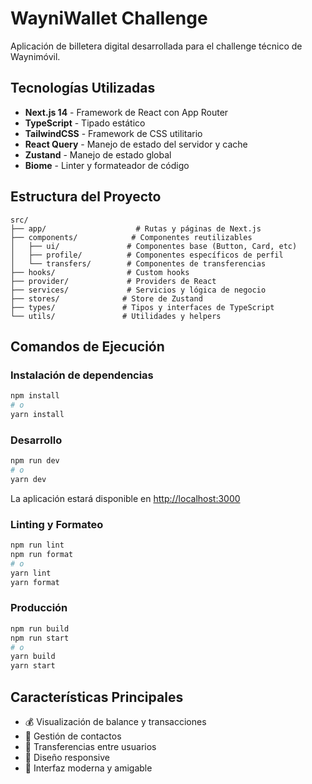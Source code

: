 # WayniWallet Challenge

Aplicación de billetera digital desarrollada para el challenge técnico de Waynimóvil.

## Tecnologías Utilizadas

- **Next.js 14** - Framework de React con App Router
- **TypeScript** - Tipado estático
- **TailwindCSS** - Framework de CSS utilitario
- **React Query** - Manejo de estado del servidor y cache
- **Zustand** - Manejo de estado global
- **Biome** - Linter y formateador de código


## Estructura del Proyecto

```
src/
├── app/                    # Rutas y páginas de Next.js
├── components/            # Componentes reutilizables
│   ├── ui/               # Componentes base (Button, Card, etc)
│   ├── profile/          # Componentes específicos de perfil
│   └── transfers/        # Componentes de transferencias
├── hooks/                # Custom hooks
├── provider/             # Providers de React
├── services/             # Servicios y lógica de negocio
├── stores/              # Store de Zustand
├── types/               # Tipos y interfaces de TypeScript
└── utils/               # Utilidades y helpers
```

## Comandos de Ejecución

### Instalación de dependencias
```bash
npm install
# o
yarn install
```

### Desarrollo
```bash
npm run dev
# o
yarn dev
```
La aplicación estará disponible en [http://localhost:3000](http://localhost:3000)

### Linting y Formateo
```bash
npm run lint
npm run format
# o
yarn lint
yarn format
```

### Producción
```bash
npm run build
npm run start
# o
yarn build
yarn start
```

## Características Principales

- 💰 Visualización de balance y transacciones
- 👥 Gestión de contactos
- 💸 Transferencias entre usuarios
- 📱 Diseño responsive
- 🎨 Interfaz moderna y amigable

